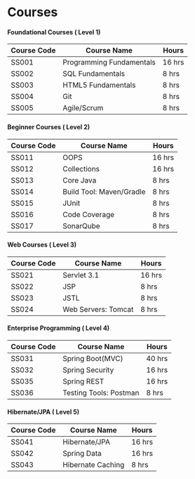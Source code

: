 # Courses

#### Foundational Courses ( Level 1)

| Course Code | Course Name  | Hours  |
| ------- | --- | --- |
| SS001 | Programming Fundamentals | 16 hrs |
| SS002 | SQL Fundamentals | 8 hrs | 
| SS003 | HTML5 Fundamentals | 8 hrs | 
| SS004 | Git | 8 hrs | 
| SS005 | Agile/Scrum | 8 hrs | 

#### Beginner Courses ( Level 2)

| Course Code | Course Name  | Hours  |
| ------- | --- | --- |
| SS011 | OOPS | 16 hrs |
| SS012 | Collections | 16 hrs |
| SS013 | Core Java | 8 hrs |
| SS014 | Build Tool: Maven/Gradle | 8 hrs | 
| SS015 | JUnit | 8 hrs | 
| SS016 | Code Coverage | 8 hrs |  
| SS017 | SonarQube | 8 hrs | 

#### Web Courses ( Level 3)

| Course Code | Course Name  | Hours  |
| ------- | --- | --- |
| SS021 | Servlet 3.1 | 16 hrs |
| SS022 | JSP | 8 hrs | 
| SS023 | JSTL | 8 hrs | 
| SS024 | Web Servers: Tomcat | 8 hrs |

#### Enterprise Programming ( Level 4)

| Course Code | Course Name  | Hours  |
| ------- | --- | --- |
| SS031 | Spring Boot(MVC)  | 40 hrs |
| SS032 | Spring Security | 16 hrs |
| SS035 | Spring REST | 16 hrs | 
| SS036 | Testing Tools: Postman | 8 hrs | 

#### Hibernate/JPA ( Level 5)

| Course Code | Course Name  | Hours  |
| ------- | --- | --- |
| SS041 | Hibernate/JPA | 16 hrs | 
| SS042 | Spring Data | 16 hrs |
| SS043 | Hibernate Caching | 8 hrs |


